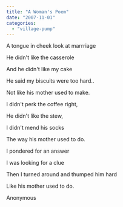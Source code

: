 ```yaml
---
title: "A Woman's Poem"
date: "2007-11-01"
categories: 
  - "village-pump"
---
```


A tongue in cheek look at marrriage

He didn't like the casserole

And he didn't like my cake

He said my biscuits were too hard..

Not like his mother used to make.

I didn't perk the coffee right,

He didn't like the stew,

I didn't mend his socks

The way his mother used to do.

I pondered for an answer

I was looking for a clue

Then I turned around and thumped him hard

Like his mother used to do.

Anonymous
